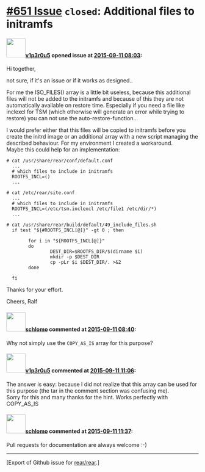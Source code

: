 [\#651 Issue](https://github.com/rear/rear/issues/651) `closed`: Additional files to initramfs
==============================================================================================

#### <img src="https://avatars.githubusercontent.com/u/14215019?u=b7117bec583a11146fc69cb113567b1d5ee02f8b&v=4" width="50">[v1p3r0u5](https://github.com/v1p3r0u5) opened issue at [2015-09-11 08:03](https://github.com/rear/rear/issues/651):

Hi together,

not sure, if it's an issue or if it works as designed..

For me the ISO\_FILES() array is a little bit useless, because this
additional files will not be added to the initramfs and because of this
they are not automatically available on restore time. Especially if you
need a file like inclexcl for TSM (which otherwise will generate an
error while trying to restore) you can not use the
auto-restore-function...

I would prefer either that this files will be copied to initramfs before
you create the initrd image or an additional array with a new script
managing the described behaviour. For my environment I created a
workaround.  
Maybe this could help for an implementation:

    # cat /usr/share/rear/conf/default.conf
      ...
      # which files to include in initramfs
      ROOTFS_INCL=()
      ...

    # cat /etc/rear/site.conf
      ...
      # which files to include in initramfs
      ROOTFS_INCL=(/etc/tsm.inclexcl /etc/file1 /etc/dir/*)
      ...

    # cat /usr/share/rear/build/default/49_include_files.sh
      if test "${#ROOTFS_INCL[@]}" -gt 0 ; then

            for i in "${ROOTFS_INCL[@]}"
            do
                    DEST_DIR=$ROOTFS_DIR/$(dirname $i)
                    mkdir -p $DEST_DIR
                    cp -pLr $i $DEST_DIR/. >&2
            done

      fi

Thanks for your effort.

Cheers, Ralf

#### <img src="https://avatars.githubusercontent.com/u/101384?v=4" width="50">[schlomo](https://github.com/schlomo) commented at [2015-09-11 08:40](https://github.com/rear/rear/issues/651#issuecomment-139487040):

Why not simply use the `COPY_AS_IS` array for this purpose?

#### <img src="https://avatars.githubusercontent.com/u/14215019?u=b7117bec583a11146fc69cb113567b1d5ee02f8b&v=4" width="50">[v1p3r0u5](https://github.com/v1p3r0u5) commented at [2015-09-11 11:06](https://github.com/rear/rear/issues/651#issuecomment-139517121):

The answer is easy: because I did not realize that this array can be
used for this purpose (the tar in the comment section was confusing
me).  
Sorry for this and many thanks for the hint. Works perfectly with
COPY\_AS\_IS

#### <img src="https://avatars.githubusercontent.com/u/101384?v=4" width="50">[schlomo](https://github.com/schlomo) commented at [2015-09-11 11:37](https://github.com/rear/rear/issues/651#issuecomment-139521397):

Pull requests for documentation are always welcome :-)

------------------------------------------------------------------------

\[Export of Github issue for
[rear/rear](https://github.com/rear/rear).\]
